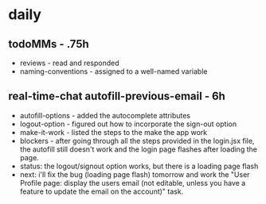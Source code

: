 # daily 

## todoMMs - .75h
* reviews - read and responded
* naming-conventions - assigned to a well-named variable

## real-time-chat autofill-previous-email - 6h
* autofill-options - added the autocomplete attributes
* logout-option - figured out how to incorporate the sign-out option
* make-it-work - listed the steps to the make the app work
* blockers - after going through all the steps provided in the login.jsx file, the autofill still doesn't work and the login page flashes after loading the page.
* status: the logout/signout option works, but there is a loading page flash
* next: i'll fix the bug (loading page flash) tomorrow and work the "User Profile page: display the users email (not editable, unless you have a feature to update the email on the account)" task.
